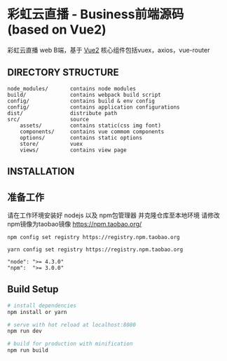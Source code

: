 彩虹云直播 - Business前端源码 (based on Vue2)
===========================

彩虹云直播 web B端，基于 [Vue2](https://vuejs.org)
核心组件包括vuex，axios，vue-router

DIRECTORY STRUCTURE
-------------------

    node_modules/       contains node modules
    build/              contains webpack build script
    config/             contains build & env config
    config/             contains application configurations
    dist/               distribute path
    src/                source
        assets/         contains static(css img font)
        components/     contains vue commom components
        options/        contains static options
        store/          vuex
        views/          contains view page


INSTALLATION
------------

## 准备工作

请在工作环境安装好 nodejs 以及 npm包管理器 并克隆仓库至本地环境
请修改npm镜像为taobao镜像 https://npm.taobao.org/

`npm config set registry https://registry.npm.taobao.org`

`yarn config set registry https://registry.npm.taobao.org`

```
"node": ">= 4.3.0"
"npm":  ">= 3.0.0"
```

## Build Setup

``` bash
# install dependencies
npm install or yarn

# serve with hot reload at localhost:8080
npm run dev

# build for production with minification
npm run build
```

